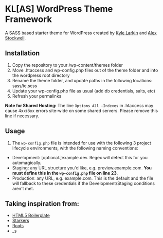 KL[AS] WordPress Theme Framework
================================

A SASS based starter theme for WordPress created by <a href="http://kylelarkin.com/">Kyle Larkin</a> and <a href="http://astockwell.com/">Alex Stockwell</a>.

## Installation
1. Copy the repository to your /wp-content/themes folder
2. Move .htaccess and wp-config.php files out of the theme folder and into the wordpress root directory
3. Rename the theme folder, and update paths in the following locations: sass/ie.scss
4. Update your wp-config.php file as usual (add db credentials, salts, etc)
5. Refresh your permalinks

**Note for Shared Hosting:** The line `Options All -Indexes` in .htaccess may cause 4xx/5xx errors site-wide on some shared servers. Please remove this line if necessary.

## Usage
1. The `wp-config.php` file is intended for use with the following 3 project lifecycle environments, with the following naming conventions:
  - Development: [optional.]example.dev. Regex will detect this for you automagically.
  - Staging: any URL structure you'd like, e.g. preview.example.com. **You must define this in the `wp-config.php` file on line 23**.
  - Production: any URL, e.g. example.com. This is the default and the file will fallback to these credentials if the Development/Staging conditions aren't met.

## Taking inspiration from:
- [HTML5 Boilerplate](http://html5boilerplate.com/)
- [Starkers](http://viewportindustries.com/products/starkers/)
- [Roots](http://www.rootstheme.com/)
- [_s](https://github.com/Automattic/_s)
